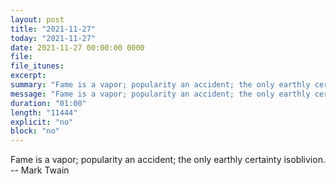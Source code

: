 ```yaml
---
layout: post
title: "2021-11-27"
today: "2021-11-27"
date: 2021-11-27 00:00:00 0000
file:
file_itunes:
excerpt:
summary: "Fame is a vapor; popularity an accident; the only earthly certainty isoblivion. -- Mark Twain"
message: "Fame is a vapor; popularity an accident; the only earthly certainty isoblivion. -- Mark Twain"
duration: "01:00"
length: "11444"
explicit: "no"
block: "no"
---
```

Fame is a vapor; popularity an accident; the only earthly certainty isoblivion. -- Mark Twain

